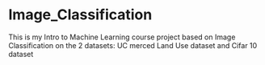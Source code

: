 # Image_Classification
This is my Intro to Machine Learning course project based on Image Classification on the 2 datasets: UC merced Land Use dataset and Cifar 10 dataset
